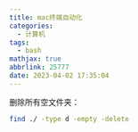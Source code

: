 ```yaml
---
title: mac终端自动化
categories:
  - 计算机
tags:
  - bash
mathjax: true
abbrlink: 25777
date: 2023-04-02 17:35:04
---
```


删除所有空文件夹：

```sh
find ./ -type d -empty -delete
```

